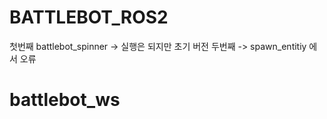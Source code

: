 # BATTLEBOT_ROS2

첫번째 battlebot_spinner -> 실행은 되지만 초기 버전
두번째 -> spawn_entitiy 에서 오류

# battlebot_ws
